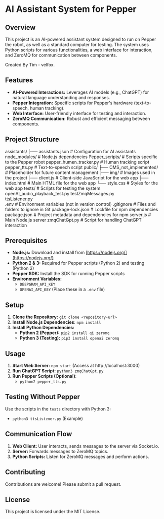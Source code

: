 # AI Assistant System for Pepper

## Overview

This project is an AI-powered assistant system designed to run on Pepper the robot, as well as a standard computer for testing. The system uses Python scripts for various functionalities, a web interface for interaction, and ZeroMQ for communication between components.

Created By Tim - velfox.

## Features

* **AI-Powered Interactions:**  Leverages AI models (e.g., ChatGPT) for natural language understanding and responses.
* **Pepper Integration:**  Specific scripts for Pepper's hardware (text-to-speech, human tracking).
* **Web Interface:**  User-friendly interface for testing and interaction.
* **ZeroMQ Communication:**  Robust and efficient messaging between components.

## Project Structure

assistants/
├── assistants.json          # Configuration for AI assistants
node_modules/               # Node.js dependencies
Pepper_scripts/             # Scripts specific to the Pepper robot
    pepper_humen_tracker.py  # Human tracking script
    pepper_tts.py           # Text-to-speech script
public/
├── CMS_not_implemented/    # Placeholder for future content management
├── img/                    # Images used in the project
├── client.js               # Client-side JavaScript for the web app
├── index.html              # Main HTML file for the web app
└── style.css               # Styles for the web app
tests/                      # Scripts for testing the system
    openAI_audio_playback_test.py 
    testZmqMessages.py             
    ttsListener.py                 
.env                        # Environment variables (not in version control)
.gitignore                  # Files and folders to ignore in Git
package-lock.json           # Lockfile for npm dependencies
package.json                # Project metadata and dependencies for npm
server.js                   # Main Node.js server
zmqChatGpt.py               # Script for handling ChatGPT interaction

## Prerequisites

* **Node.js:** Download and install from [https://nodejs.org/](https://nodejs.org/)
* **Python 2 & 3:** Required for Pepper scripts (Python 2) and testing (Python 3)
* **Pepper SDK:**  Install the SDK for running Pepper scripts
* **Environment Variables:**
    * `DEEPGRAM_API_KEY`
    * `OPENAI_API_KEY` (Place these in a `.env` file)

## Setup

1. **Clone the Repository:** `git clone <repository-url>`
2. **Install Node.js Dependencies:** `npm install`
3. **Install Python Dependencies:**
    * **Python 2 (Pepper):** `pip2 install qi zeromq`
    * **Python 3 (Testing):** `pip3 install openai zeromq`

## Usage

1. **Start Web Server:** `npm start` (Access at http://localhost:3000)
2. **Run ChatGPT Script:** `python3 zmqChatGpt.py`
3. **Run Pepper Scripts (Optional):**
    * `python2 pepper_tts.py`

## Testing Without Pepper

Use the scripts in the `tests` directory with Python 3:

* `python3 ttsListener.py` (Example)

## Communication Flow

1. **Web Client:** User interacts, sends messages to the server via Socket.io.
2. **Server:** Forwards messages to ZeroMQ topics.
3. **Python Scripts:** Listen for ZeroMQ messages and perform actions.

## Contributing

Contributions are welcome! Please submit a pull request.

## License

This project is licensed under the MIT License.

